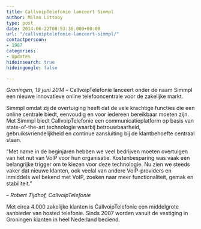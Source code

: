 ```yaml
---
title: CallvoipTelefonie lanceert Simmpl
author: Milan Littooy
type: post
date: 2014-06-22T08:53:36.000+00:00
url: "/callvoiptelefonie-lanceert-simmpl/"
contactpersoon:
- 1987
categories:
- Updates
hideinsearch: true
hideingoogle: false

---
```

_Groningen, 19 juni 2014_ – CallvoipTelefonie lanceert onder de naam Simmpl een nieuwe innovatieve online telefooncentrale voor de zakelijke markt.
  
<!--more-->

Simmpl omdat zij de overtuiging heeft dat de vele krachtige functies die een online centrale biedt, eenvoudig en voor iedereen bereikbaar moeten zijn. Met Simmpl biedt CallvoipTelefonie een communicatieplatform op basis van state-of-the-art technologie waarbij betrouwbaarheid, gebruiksvriendelijkheid en continue aansluiting bij de klantbehoefte centraal staan.

“Met name in de beginjaren hebben we veel bedrijven moeten overtuigen van het nut van VoIP voor hun organisatie. Kostenbesparing was vaak een belangrijke trigger om te kiezen voor deze technologie. Nu zien we steeds vaker dat nieuwe klanten, ook veelal van andere VoIP-providers en inmiddels wel bekend met VoIP, zoeken naar meer functionaliteit, gemak en stabiliteit.”
  
– _Robert Tijdhof, CallvoipTelefonie_

Met circa 4.000 zakelijke klanten is CallvoipTelefonie een middelgrote aanbieder van hosted telefonie. Sinds 2007 worden vanuit de vestiging in Groningen klanten in heel Nederland bediend.